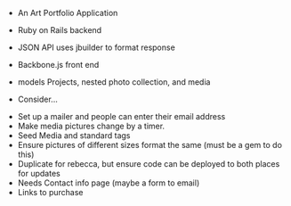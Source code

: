 * An Art Portfolio Application

* Ruby on Rails backend
- JSON API uses jbuilder to format response

* Backbone.js front end
- models Projects, nested photo collection, and media

* Consider...
- Set up a mailer and people can enter their email address
- Make media pictures change by a timer.
- Seed Media and standard tags
- Ensure pictures of different sizes format the same (must be a gem to do this)
- Duplicate for rebecca, but ensure code can be deployed to both places for updates
- Needs Contact info page (maybe a form to email)
- Links to purchase